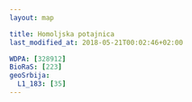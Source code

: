```yaml
---
layout: map

title: Homoljska potajnica
last_modified_at: 2018-05-21T00:02:46+02:00

WDPA: [328912]
BioRaS: [223]
geoSrbija:
  L1_183: [35]
---
```

